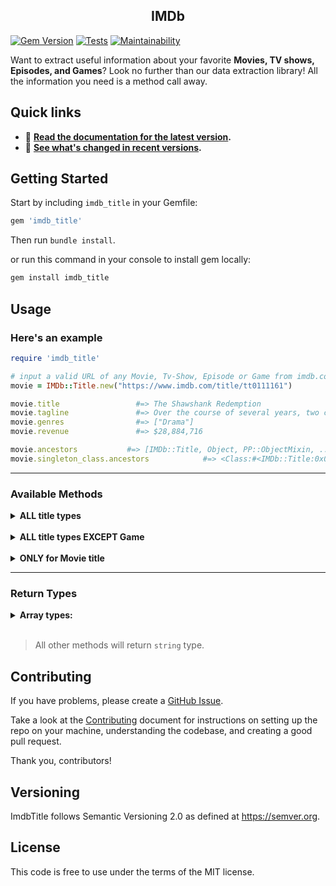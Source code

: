 <div align="center">
  <!-- <img src="logo.png"/> -->
  <h2>IMDb</h2>
</div>

<!-- BADGES -->

[![Gem Version](https://badge.fury.io/rb/imdb_title.svg)](https://badge.fury.io/rb/imdb_title)
[![Tests](https://github.com/JuzerShakir/imdb/workflows/Tests/badge.svg)](https://github.com/JuzerShakir/imdb/actions?query=workflow%3ATests)
[![Maintainability](https://api.codeclimate.com/v1/badges/34e771dd961cd0f7a5d4/maintainability)](https://codeclimate.com/github/JuzerShakir/imdb/maintainability)

<!-- [![Test Coverage](https://api.codeclimate.com/v1/badges/34e771dd961cd0f7a5d4/test_coverage)](https://codeclimate.com/github/JuzerShakir/imdb/test_coverage) -->

Want to extract useful information about your favorite **Movies, TV shows, Episodes, and Games**?
Look no further than our data extraction library! All the information you need is a method call away.

## Quick links

- 📖 **[Read the documentation for the latest version][rubydocs].**
- 📢 **[See what's changed in recent versions][changelog].**

[rubydocs]: https://www.rubydoc.info/gems/imdb_title/
[changelog]: CHANGELOG.md

## Getting Started

Start by including `imdb_title` in your Gemfile:

```ruby
gem 'imdb_title'
```

Then run `bundle install`.

or run this command in your console to install gem locally:

```ruby
gem install imdb_title
```

## Usage

### Here's an example

```ruby
require 'imdb_title'

# input a valid URL of any Movie, Tv-Show, Episode or Game from imdb.com
movie = IMDb::Title.new("https://www.imdb.com/title/tt0111161")

movie.title                 #=> The Shawshank Redemption
movie.tagline               #=> Over the course of several years, two convicts...
movie.genres                #=> ["Drama"]
movie.revenue               #=> $28,884,716

movie.ancestors           #=> [IMDb::Title, Object, PP::ObjectMixin, ...]
movie.singleton_class.ancestors            #=> <Class:#<IMDb::Title:0x00007f4a0bf22a40>>, Movie, NonInteractive, IMDb::Title, Object, PP::ObjectMixin, ...]
```

---

### Available Methods

<details>
  <summary>
    <b>ALL title types</b>
  </summary>
  <ol>
    <li>title</li>
    <li>tagline</li>
    <li>genres</li>
    <li>ratings</li>
    <li>popularity</li>
    <li>directors</li>
    <li>production_companies</li>
    <li>casts</li>
    <li>release_date</li>
    <li>imdb_id</li>
    <li>url</li>
  </ol>
</details>

<br>

<details>
  <summary>
    <b>ALL title types EXCEPT Game</b>
  </summary>
  <ol>
    <li>duration</li>
  </ol>
</details>

<br>

<details>
  <summary>
    <b>ONLY for Movie title</b>
  </summary>
  <ol>
    <li>budget</li>
    <li>revenue</li>
  </ol>
</details>

---

### Return Types

<details>
  <summary>
    <b>Array types:</b>
  </summary>
  <ol>
    <li>casts</li>
    <li>genres</li>
    <li>directors</li>
    <li>production_companies</li>

  </ol>
</details>

<br>

> All other methods will return `string` type.

## Contributing

If you have problems, please create a [GitHub Issue](https://github.com/JuzerShakir/imdb/issues).

Take a look at the [Contributing](CONTRIBUTING.md) document for
instructions on setting up the repo on your machine, understanding the codebase,
and creating a good pull request.

Thank you, contributors!

## Versioning

ImdbTitle follows Semantic Versioning 2.0 as defined at <https://semver.org>.

## License

This code is free to use under the terms of the MIT license.
